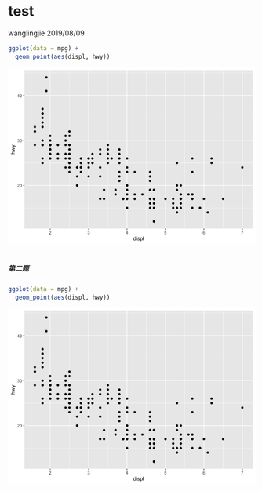 test
================
wanglingjie
2019/08/09

``` r
ggplot(data = mpg) +
  geom_point(aes(displ, hwy))
```

![](README_files/figure-gfm/one-1.png)<!-- --> <br> <br>

##### 第二题

``` r
ggplot(data = mpg) +
  geom_point(aes(displ, hwy))
```

![](README_files/figure-gfm/two-1.png)<!-- -->
